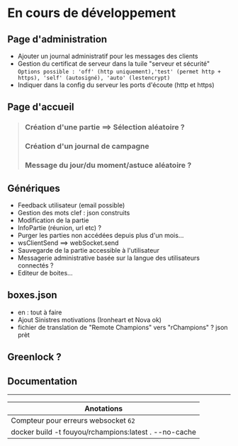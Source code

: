 # En cours de développement

## Page d'administration
 - Ajouter un journal administratif pour les messages des clients
 - Gestion du certificat de serveur dans la tuile "serveur et sécurité"  
   ```Options possible : 'off' (http uniquement),'test' (permet http + https), 'self' (autosigné), 'auto' (lestencrypt)```
 - Indiquer dans la config du serveur les ports d'écoute (http et https)

## Page d'accueil
>    ### Création d'une partie ==> Sélection aléatoire ?
>    ### Création d'un journal de campagne  
>    ### Message du jour/du moment/astuce aléatoire ?

## Génériques
 - Feedback utilisateur (email possible)
 - Gestion des mots clef : json construits
 - Modification de la partie
 - InfoPartie (réunion, url etc) ?
 - Purger les parties non accédées depuis plus d'un mois...
 - wsClientSend ==> webSocket.send
 - Sauvegarde de la partie accessible à l'utilisateur
 - Messagerie administrative basée sur la langue des utilisateurs connectés ?
 - Editeur de boites...

## boxes.json
 - en : tout à faire
 - Ajout Sinistres motivations (Ironheart et Nova ok)
 - fichier de translation de "Remote Champions" vers "rChampions" ? json prèt

## Greenlock ?
 
## Documentation

---

| Anotations |
| --- |
| Compteur pour erreurs websocket  ```62``` |
| docker build -t fouyou/rchampions:latest . --no-cache |